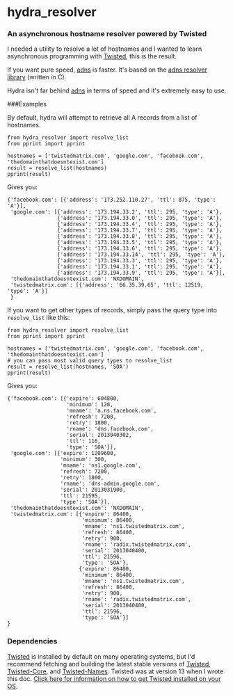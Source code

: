 # hydra_resolver


### An asynchronous hostname resolver powered by Twisted

I needed a utility to resolve a lot of hostnames and I wanted to learn asynchronous programming with [Twisted](http://twistedmatrix.com), this is the result.

If you want pure speed, [adns](https://code.google.com/p/adns-python/) is faster. It's based on the [adns resolver library](http://www.chiark.greenend.org.uk/~ian/adns/) (written in C).

Hydra isn't far behind [adns](https://code.google.com/p/adns-python/) in terms of speed and it's extremely easy to use. 

###Examples

By default, hydra will attempt to retrieve all A records from a list of hostnames. 

```
from hydra_resolver import resolve_list
from pprint import pprint 

hostnames = ['twistedmatrix.com', 'google.com', 'facebook.com', 'thedomainthatdoesntexist.com']
result = resolve_list(hostnames)
pprint(result)
```


Gives you:

```
{'facebook.com': [{'address': '173.252.110.27', 'ttl': 875, 'type': 'A'}],
 'google.com': [{'address': '173.194.33.2', 'ttl': 295, 'type': 'A'},
                {'address': '173.194.33.0', 'ttl': 295, 'type': 'A'},
                {'address': '173.194.33.4', 'ttl': 295, 'type': 'A'},
                {'address': '173.194.33.7', 'ttl': 295, 'type': 'A'},
                {'address': '173.194.33.8', 'ttl': 295, 'type': 'A'},
                {'address': '173.194.33.5', 'ttl': 295, 'type': 'A'},
                {'address': '173.194.33.6', 'ttl': 295, 'type': 'A'},
                {'address': '173.194.33.14', 'ttl': 295, 'type': 'A'},
                {'address': '173.194.33.3', 'ttl': 295, 'type': 'A'},
                {'address': '173.194.33.1', 'ttl': 295, 'type': 'A'},
                {'address': '173.194.33.9', 'ttl': 295, 'type': 'A'}],
 'thedomainthatdoesntexist.com': 'NXDOMAIN',
 'twistedmatrix.com': [{'address': '66.35.39.65', 'ttl': 12519, 'type': 'A'}]
 }
```

If you want to get other types of records, simply pass the query type into `resolve_list` like this: 

```
from hydra_resolver import resolve_list
from pprint import pprint 

hostnames = ['twistedmatrix.com', 'google.com', 'facebook.com', 'thedomainthatdoesntexist.com']
# you can pass most valid query types to resolve_list
result = resolve_list(hostnames, 'SOA')
pprint(result)
```


Gives you:

```
{'facebook.com': [{'expire': 604800,
                   'minimum': 120,
                   'mname': 'a.ns.facebook.com',
                   'refresh': 7200,
                   'retry': 1800,
                   'rname': 'dns.facebook.com',
                   'serial': 2013040302,
                   'ttl': 116,
                   'type': 'SOA'}],
 'google.com': [{'expire': 1209600,
                 'minimum': 300,
                 'mname': 'ns1.google.com',
                 'refresh': 7200,
                 'retry': 1800,
                 'rname': 'dns-admin.google.com',
                 'serial': 2013031900,
                 'ttl': 21595,
                 'type': 'SOA'}],
 'thedomainthatdoesntexist.com': 'NXDOMAIN',
 'twistedmatrix.com': [{'expire': 86400,
                        'minimum': 86400,
                        'mname': 'ns1.twistedmatrix.com',
                        'refresh': 86400,
                        'retry': 900,
                        'rname': 'radix.twistedmatrix.com',
                        'serial': 2013040400,
                        'ttl': 21596,
                        'type': 'SOA'},
                       {'expire': 86400,
                        'minimum': 86400,
                        'mname': 'ns1.twistedmatrix.com',
                        'refresh': 86400,
                        'retry': 900,
                        'rname': 'radix.twistedmatrix.com',
                        'serial': 2013040400,
                        'ttl': 21596,
                        'type': 'SOA'}]
}
```

### Dependencies

[Twisted](http://twistedmatrix.com/trac/wiki/Downloads) is installed by default on many operating systems, but I'd recommend fetching and building the latest stable versions of [Twisted](http://twistedmatrix.com/Releases/Twisted/13.0/Twisted-13.0.0.tar.bz2), [Twisted-Core](http://twistedmatrix.com/Releases/Core/13.0/TwistedCore-13.0.0.tar.bz2), and [Twisted-Names](http://twistedmatrix.com/Releases/Names/13.0/TwistedNames-13.0.0.tar.bz2). Twisted was at version 13 when I wrote this doc. [Click here for information on how to get Twisted installed on your OS](http://twistedmatrix.com/trac/wiki/Downloads).
